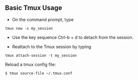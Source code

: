 ## Basic Tmux Usage

* On the command prompt, type 

```
tmux new -s my_session
```

* Use the key sequence Ctrl-b + d to detach from the session.

* Reattach to the Tmux session by typing 

```
tmux attach-session -t my_session
```

Reload a tmux config file:

```
$ tmux source-file ~/.tmux.conf
```
